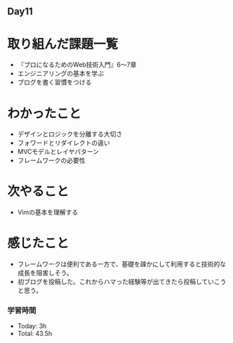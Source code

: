 ## Day11

# 取り組んだ課題一覧
- 『プロになるためのWeb技術入門』6～7章
- エンジニアリングの基本を学ぶ
- ブログを書く習慣をつける

# わかったこと
- デザインとロジックを分離する大切さ
- フォワードとリダイレクトの違い
- MVCモデルとレイヤパターン
- フレームワークの必要性

# 次やること
- Vimの基本を理解する

# 感じたこと
- フレームワークは便利である一方で、基礎を疎かにして利用すると技術的な成長を阻害しそう。
- 初ブログを投稿した。これからハマった経験等が出てきたら投稿していこうと思う。

### 学習時間
- Today: 3h
- Total: 43.5h